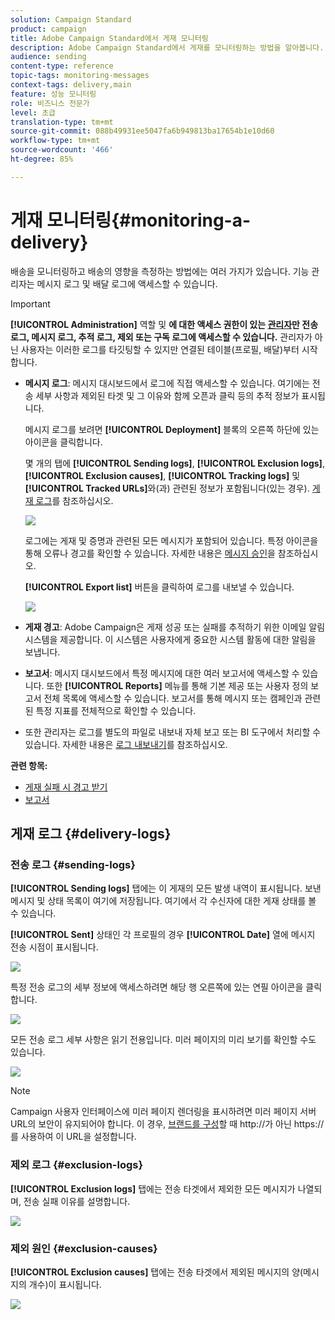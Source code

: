 ```yaml
---
solution: Campaign Standard
product: campaign
title: Adobe Campaign Standard에서 게재 모니터링
description: Adobe Campaign Standard에서 게재를 모니터링하는 방법을 알아봅니다.
audience: sending
content-type: reference
topic-tags: monitoring-messages
context-tags: delivery,main
feature: 성능 모니터링
role: 비즈니스 전문가
level: 초급
translation-type: tm+mt
source-git-commit: 088b49931ee5047fa6b949813ba17654b1e10d60
workflow-type: tm+mt
source-wordcount: '466'
ht-degree: 85%

---
```



# 게재 모니터링{#monitoring-a-delivery}

배송을 모니터링하고 배송의 영향을 측정하는 방법에는 여러 가지가 있습니다. 기능 관리자는 메시지 로그 및 배달 로그에 액세스할 수 있습니다.

>[!IMPORTANT]
>
>**[!UICONTROL Administration]** 역할 및 **에 대한 액세스 권한이 있는 [관리자](../../administration/using/users-management.md#functional-administrators)만 전송 로그, 메시지 로그, 추적 로그, 제외 또는 구독 로그에 액세스할 수 있습니다.** 관리자가 아닌 사용자는 이러한 로그를 타깃팅할 수 있지만 연결된 테이블(프로필, 배달)부터 시작합니다.

* **메시지 로그**: 메시지 대시보드에서 로그에 직접 액세스할 수 있습니다. 여기에는 전송 세부 사항과 제외된 타겟 및 그 이유와 함께 오픈과 클릭 등의 추적 정보가 표시됩니다.

   메시지 로그를 보려면 **[!UICONTROL Deployment]** 블록의 오른쪽 하단에 있는 아이콘을 클릭합니다.

   몇 개의 탭에 **[!UICONTROL Sending logs]**, **[!UICONTROL Exclusion logs]**, **[!UICONTROL Exclusion causes]**, **[!UICONTROL Tracking logs]** 및 **[!UICONTROL Tracked URLs]**&#x200B;와(과) 관련된 정보가 포함됩니다(있는 경우). [게재 로그](#delivery-logs)를 참조하십시오.

   ![](assets/sending_delivery1.png)

   로그에는 게재 및 증명과 관련된 모든 메시지가 포함되어 있습니다. 특정 아이콘을 통해 오류나 경고를 확인할 수 있습니다. 자세한 내용은 [메시지 승인](../../sending/using/previewing-messages.md)을 참조하십시오.

   **[!UICONTROL Export list]** 버튼을 클릭하여 로그를 내보낼 수 있습니다.

   ![](assets/sending_delivery2.png)

* **게재 경고**: Adobe Campaign은 게재 성공 또는 실패를 추적하기 위한 이메일 알림 시스템을 제공합니다. 이 시스템은 사용자에게 중요한 시스템 활동에 대한 알림을 보냅니다.
* **보고서**: 메시지 대시보드에서 특정 메시지에 대한 여러 보고서에 액세스할 수 있습니다. 또한 **[!UICONTROL Reports]** 메뉴를 통해 기본 제공 또는 사용자 정의 보고서 전체 목록에 액세스할 수 있습니다. 보고서를 통해 메시지 또는 캠페인과 관련된 특정 지표를 전체적으로 확인할 수 있습니다.
* 또한 관리자는 로그를 별도의 파일로 내보내 자체 보고 또는 BI 도구에서 처리할 수 있습니다. 자세한 내용은 [로그 내보내기](../../automating/using/exporting-logs.md)를 참조하십시오.

**관련 항목:**

* [게재 실패 시 경고 받기](../../sending/using/receiving-alerts-when-failures-happen.md)
* [보고서](../../reporting/using/about-dynamic-reports.md)

## 게재 로그 {#delivery-logs}

### 전송 로그 {#sending-logs}

**[!UICONTROL Sending logs]** 탭에는 이 게재의 모든 발생 내역이 표시됩니다. 보낸 메시지 및 상태 목록이 여기에 저장됩니다. 여기에서 각 수신자에 대한 게재 상태를 볼 수 있습니다.

**[!UICONTROL Sent]** 상태인 각 프로필의 경우 **[!UICONTROL Date]** 열에 메시지 전송 시점이 표시됩니다.

![](assets/sending_delivery3.png)

특정 전송 로그의 세부 정보에 액세스하려면 해당 행 오른쪽에 있는 연필 아이콘을 클릭합니다.

![](assets/sending_access-sending-log.png)

모든 전송 로그 세부 사항은 읽기 전용입니다. 미러 페이지의 미리 보기를 확인할 수도 있습니다.

![](assets/sending_sending-log.png)

>[!NOTE]
>
>Campaign 사용자 인터페이스에 미러 페이지 렌더링을 표시하려면 미러 페이지 서버 URL의 보안이 유지되어야 합니다. 이 경우, [브랜드를 구성](../../administration/using/branding.md#configuring-and-using-brands)할 때 http://가 아닌 https://를 사용하여 이 URL을 설정합니다.

### 제외 로그 {#exclusion-logs}

**[!UICONTROL Exclusion logs]** 탭에는 전송 타겟에서 제외한 모든 메시지가 나열되며, 전송 실패 이유를 설명합니다.

![](assets/sending_delivery4.png)

### 제외 원인 {#exclusion-causes}

**[!UICONTROL Exclusion causes]** 탭에는 전송 타겟에서 제외된 메시지의 양(메시지의 개수)이 표시됩니다.

![](assets/sending_delivery5.png)
